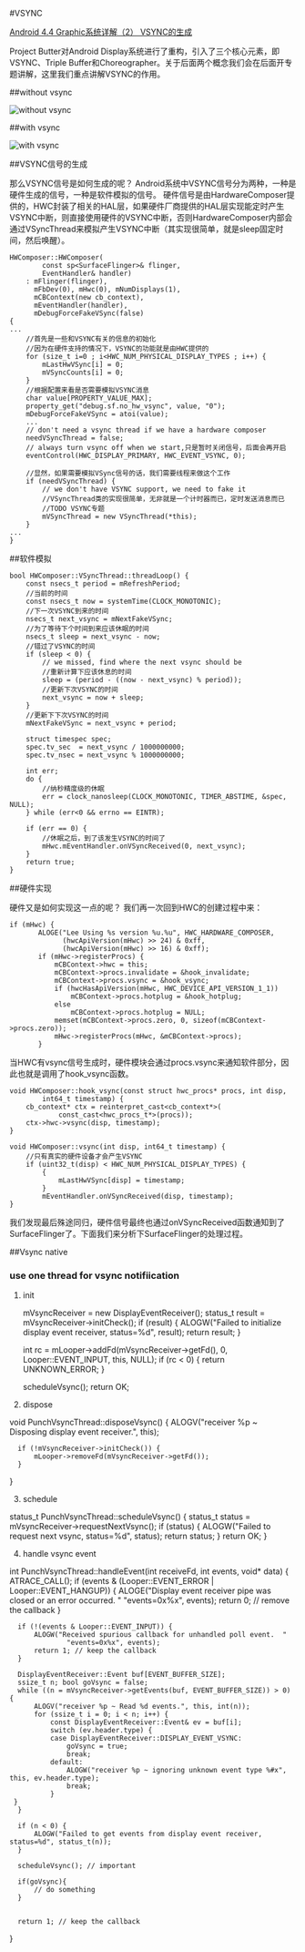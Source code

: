 #VSYNC

[ Android 4.4 Graphic系统详解（2） VSYNC的生成 ](http://blog.csdn.net/michaelcao1980/article/details/43233765)

Project Butter对Android Display系统进行了重构，引入了三个核心元素，即VSYNC、Triple Buffer和Choreographer。关于后面两个概念我们会在后面开专题讲解，这里我们重点讲解VSYNC的作用。

##without vsync

![without vsync](20130521133725844.png)

##with vsync

![with vsync](20130521133802421.png)


##VSYNC信号的生成

那么VSYNC信号是如何生成的呢？
Android系统中VSYNC信号分为两种，一种是硬件生成的信号，一种是软件模拟的信号。
硬件信号是由HardwareComposer提供的，HWC封装了相关的HAL层，如果硬件厂商提供的HAL层实现能定时产生VSYNC中断，则直接使用硬件的VSYNC中断，否则HardwareComposer内部会通过VSyncThread来模拟产生VSYNC中断（其实现很简单，就是sleep固定时间，然后唤醒）。



    HWComposer::HWComposer(  
            const sp<SurfaceFlinger>& flinger,  
            EventHandler& handler)  
        : mFlinger(flinger),  
          mFbDev(0), mHwc(0), mNumDisplays(1),  
          mCBContext(new cb_context),  
          mEventHandler(handler),  
          mDebugForceFakeVSync(false)  
    {  
    ...  
        //首先是一些和VSYNC有关的信息的初始化  
        //因为在硬件支持的情况下，VSYNC的功能就是由HWC提供的  
        for (size_t i=0 ; i<HWC_NUM_PHYSICAL_DISPLAY_TYPES ; i++) {  
            mLastHwVSync[i] = 0;  
            mVSyncCounts[i] = 0;  
        }  
        //根据配置来看是否需要模拟VSYNC消息  
        char value[PROPERTY_VALUE_MAX];  
        property_get("debug.sf.no_hw_vsync", value, "0");  
        mDebugForceFakeVSync = atoi(value);  
        ...  
        // don't need a vsync thread if we have a hardware composer  
        needVSyncThread = false;  
        // always turn vsync off when we start,只是暂时关闭信号，后面会再开启  
        eventControl(HWC_DISPLAY_PRIMARY, HWC_EVENT_VSYNC, 0);      

        //显然，如果需要模拟VSync信号的话，我们需要线程来做这个工作  
        if (needVSyncThread) {  
            // we don't have VSYNC support, we need to fake it  
            //VSyncThread类的实现很简单，无非就是一个计时器而已，定时发送消息而已  
            //TODO VSYNC专题  
            mVSyncThread = new VSyncThread(*this);  
        }  
    ...  
    }  


##软件模拟


    bool HWComposer::VSyncThread::threadLoop() {  
        const nsecs_t period = mRefreshPeriod;  
        //当前的时间  
        const nsecs_t now = systemTime(CLOCK_MONOTONIC);  
        //下一次VSYNC到来的时间  
        nsecs_t next_vsync = mNextFakeVSync;  
        //为了等待下个时间到来应该休眠的时间  
        nsecs_t sleep = next_vsync - now;  
        //错过了VSYNC的时间  
        if (sleep < 0) {  
            // we missed, find where the next vsync should be  
            //重新计算下应该休息的时间  
            sleep = (period - ((now - next_vsync) % period));  
            //更新下次VSYNC的时间  
            next_vsync = now + sleep;  
        }  
        //更新下下次VSYNC的时间  
        mNextFakeVSync = next_vsync + period;  

        struct timespec spec;  
        spec.tv_sec  = next_vsync / 1000000000;  
        spec.tv_nsec = next_vsync % 1000000000;  

        int err;  
        do {  
            //纳秒精度级的休眠  
            err = clock_nanosleep(CLOCK_MONOTONIC, TIMER_ABSTIME, &spec, NULL);  
        } while (err<0 && errno == EINTR);  

        if (err == 0) {  
            //休眠之后，到了该发生VSYNC的时间了  
            mHwc.mEventHandler.onVSyncReceived(0, next_vsync);  
        }  
        return true;  
    }  

##硬件实现

硬件又是如何实现这一点的呢？
我们再一次回到HWC的创建过程中来：

    if (mHwc) {  
           ALOGE("Lee Using %s version %u.%u", HWC_HARDWARE_COMPOSER,  
                 (hwcApiVersion(mHwc) >> 24) & 0xff,  
                 (hwcApiVersion(mHwc) >> 16) & 0xff);  
           if (mHwc->registerProcs) {  
               mCBContext->hwc = this;  
               mCBContext->procs.invalidate = &hook_invalidate;  
               mCBContext->procs.vsync = &hook_vsync;  
               if (hwcHasApiVersion(mHwc, HWC_DEVICE_API_VERSION_1_1))  
                   mCBContext->procs.hotplug = &hook_hotplug;  
               else  
                   mCBContext->procs.hotplug = NULL;  
               memset(mCBContext->procs.zero, 0, sizeof(mCBContext->procs.zero));  
               mHwc->registerProcs(mHwc, &mCBContext->procs);  
           }  

当HWC有vsync信号生成时，硬件模块会通过procs.vsync来通知软件部分，因此也就是调用了hook_vsync函数。

    void HWComposer::hook_vsync(const struct hwc_procs* procs, int disp,  
            int64_t timestamp) {  
        cb_context* ctx = reinterpret_cast<cb_context*>(  
                const_cast<hwc_procs_t*>(procs));  
        ctx->hwc->vsync(disp, timestamp);  
    }  

    void HWComposer::vsync(int disp, int64_t timestamp) {  
        //只有真实的硬件设备才会产生VSYNC  
        if (uint32_t(disp) < HWC_NUM_PHYSICAL_DISPLAY_TYPES) {  
            {  
                mLastHwVSync[disp] = timestamp;  
            }  
            mEventHandler.onVSyncReceived(disp, timestamp);  
    }  

我们发现最后殊途同归，硬件信号最终也通过onVSyncReceived函数通知到了SurfaceFlinger了。下面我们来分析下SurfaceFlinger的处理过程。



##Vsync native

### use one thread for vsync notifiication

1. init

     mVsyncReceiver = new DisplayEventReceiver();
     status_t result = mVsyncReceiver->initCheck();
      if (result) {
          ALOGW("Failed to initialize display event receiver, status=%d", result);
          return result;
      }

      int rc = mLooper->addFd(mVsyncReceiver->getFd(), 0, Looper::EVENT_INPUT, this, NULL);
      if (rc < 0) {
          return UNKNOWN_ERROR;
      }

      scheduleVsync();
      return OK;

2. dispose

  void PunchVsyncThread::disposeVsync() {
      ALOGV("receiver %p ~ Disposing display event receiver.", this);

      if (!mVsyncReceiver->initCheck()) {
          mLooper->removeFd(mVsyncReceiver->getFd());
      }
  }

3. schedule

  status_t PunchVsyncThread::scheduleVsync() {
      status_t status = mVsyncReceiver->requestNextVsync();
      if (status) {
          ALOGW("Failed to request next vsync, status=%d", status);
          return status;
      }
      return OK;
  }

4. handle vsync event

  int PunchVsyncThread::handleEvent(int receiveFd, int events, void* data) {
      ATRACE_CALL();
      if (events & (Looper::EVENT_ERROR | Looper::EVENT_HANGUP)) {
          ALOGE("Display event receiver pipe was closed or an error occurred.  "
                  "events=0x%x", events);
          return 0; // remove the callback
      }

      if (!(events & Looper::EVENT_INPUT)) {
          ALOGW("Received spurious callback for unhandled poll event.  "
                  "events=0x%x", events);
          return 1; // keep the callback
      }

      DisplayEventReceiver::Event buf[EVENT_BUFFER_SIZE];
      ssize_t n; bool goVsync = false;
      while ((n = mVsyncReceiver->getEvents(buf, EVENT_BUFFER_SIZE)) > 0) {
          ALOGV("receiver %p ~ Read %d events.", this, int(n));
          for (ssize_t i = 0; i < n; i++) {
              const DisplayEventReceiver::Event& ev = buf[i];
              switch (ev.header.type) {
              case DisplayEventReceiver::DISPLAY_EVENT_VSYNC:
                  goVsync = true;
                  break;
              default:
                  ALOGW("receiver %p ~ ignoring unknown event type %#x", this, ev.header.type);
                  break;
              }
     }
      }

      if (n < 0) {
          ALOGW("Failed to get events from display event receiver, status=%d", status_t(n));
      }

      scheduleVsync(); // important

      if(goVsync){
          // do something
      }


      return 1; // keep the callback
  }
